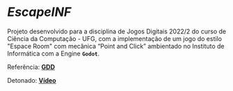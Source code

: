 # *EscapeINF*

Projeto desenvolvido para a disciplina de Jogos Digitais 2022/2 do curso de Ciência da Computação - UFG, com a implementação de um jogo do estilo "Espace Room" com mecânica “Point and Click” ambientado no Instituto de Informática com a Engine **`Godot`**. 

Referência: [**GDD**](https://docs.google.com/document/d/1HXcrXma3RucmHhb--1RO4DIWHW98b3QCt6LiyAA9aDk/edit?usp=sharing) 

Detonado: [**Vídeo**](https://youtu.be/wqQMZ9dntgc)
